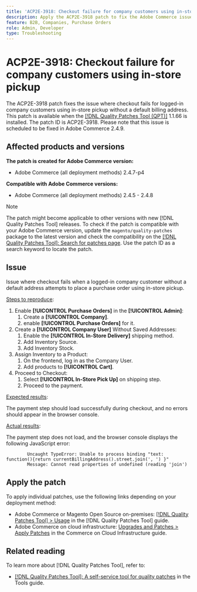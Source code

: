 ```yaml
---
title: 'ACP2E-3918: Checkout failure for company customers using in-store pickup'
description: Apply the ACP2E-3918 patch to fix the Adobe Commerce issue where checkout fails for logged-in company customers using in-store pickup without a default billing address.
feature: B2B, Companies, Purchase Orders
role: Admin, Developer
type: Troubleshooting
---
```


# ACP2E-3918: Checkout failure for company customers using in-store pickup

The ACP2E-3918 patch fixes the issue where checkout fails for logged-in company customers using in-store pickup without a default billing address. This patch is available when the [[!DNL Quality Patches Tool (QPT)]](/help/tools/quality-patches-tool/quality-patches-tool-to-self-serve-quality-patches.md) 1.1.66 is installed. The patch ID is ACP2E-3918. Please note that this issue is scheduled to be fixed in Adobe Commerce 2.4.9.

## Affected products and versions

**The patch is created for Adobe Commerce version:**

* Adobe Commerce (all deployment methods) 2.4.7-p4

**Compatible with Adobe Commerce versions:**

* Adobe Commerce (all deployment methods) 2.4.5 - 2.4.8

>[!NOTE]
>
>The patch might become applicable to other versions with new [!DNL Quality Patches Tool] releases. To check if the patch is compatible with your Adobe Commerce version, update the `magento/quality-patches` package to the latest version and check the compatibility on the [[!DNL Quality Patches Tool]: Search for patches page](https://experienceleague.adobe.com/tools/commerce-quality-patches/index.html). Use the patch ID as a search keyword to locate the patch.

## Issue

Issue where checkout fails when a logged-in company customer without a default address attempts to place a purchase order using in-store pickup.

<u>Steps to reproduce</u>:

1. Enable **[!UICONTROL Purchase Orders]** in the **[!UICONTROL Admin]**:
    1. Create a **[!UICONTROL Company]**.
    1. enable **[!UICONTROL Purchase Orders]** for it.
1. Create a **[!UICONTROL Company User]** Without Saved Addresses:
    1. Enable the **[!UICONTROL In-Store Delivery]** shipping method.
    1. Add Inventory Source.
    1. Add Inventory Stock.
1. Assign Inventory to a Product:
    1. On the frontend, log in as the Company User.
    1. Add products to **[!UICONTROL Cart]**.
1. Proceed to Checkout:
    1. Select **[!UICONTROL In-Store Pick Up]** on shipping step.
    1. Proceed to the payment.

<u>Expected results</u>:

The payment step should load successfully during checkout, and no errors should appear in the browser console.

<u>Actual results</u>:

The payment step does not load, and the browser console displays the following JavaScript error:

```
        Uncaught TypeError: Unable to process binding "text: function(){return currentBillingAddress().street.join(', ') }"
        Message: Cannot read properties of undefined (reading 'join')
```

## Apply the patch

To apply individual patches, use the following links depending on your deployment method:

* Adobe Commerce or Magento Open Source on-premises: [[!DNL Quality Patches Tool] > Usage](/help/tools/quality-patches-tool/usage.md) in the [!DNL Quality Patches Tool] guide.
* Adobe Commerce on cloud infrastructure: [Upgrades and Patches > Apply Patches](https://experienceleague.adobe.com/docs/commerce-cloud-service/user-guide/develop/upgrade/apply-patches.html) in the Commerce on Cloud Infrastructure guide.

## Related reading

To learn more about [!DNL Quality Patches Tool], refer to:

* [[!DNL Quality Patches Tool]: A self-service tool for quality patches](/help/tools/quality-patches-tool/quality-patches-tool-to-self-serve-quality-patches.md) in the Tools guide.
